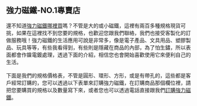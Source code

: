 ## 強力磁鐵-NO.1專賣店

還不知道<a href="https://www.allergen.com.tw/magnet/" target="_blank">強力磁鐵哪裡買</a>嗎？不管是大的或小磁鐵，這裡有兩百多種規格現貨可挑，如果在這裡找不到您要的規格，也歡迎您跟我們聯絡，我們也接受客製化的訂做服務哦！強力磁鐵的生活應用可說是非常多，像是電子產品、文具用品、塑膠製品、玩具等等，有些我看得到，有些則是隱藏在商品的內部，為了怕生鏽，所以表面都會作鎳電鍍處理，透過下面的介紹，相信您也會開始喜歡使用它來便利自己的生活。<br />
<br />
下面是我們的規格價格表，不管是圓形、環形、方形，或是有帶孔的，這些都是客戶經常訂購的，您可以透過以下表單來訂購強力磁鐵，在訂購商品那個欄位裡，請把您要購買的規格以及數量寫下來，或者您也可以透過電話直接跟我們<a href="https://www.allergen.com.tw/magnet/" target="_blank">訂購強力磁鐵</a>。
